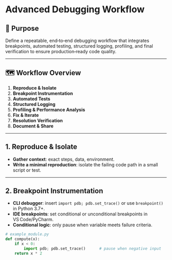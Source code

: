 # Advanced Debugging Workflow

## 📌 Purpose  
Define a repeatable, end‑to‑end debugging workflow that integrates breakpoints, automated testing, structured logging, profiling, and final verification to ensure production‑ready code quality.

---

## 🗺️ Workflow Overview

1. **Reproduce & Isolate**  
2. **Breakpoint Instrumentation**  
3. **Automated Tests**  
4. **Structured Logging**  
5. **Profiling & Performance Analysis**  
6. **Fix & Iterate**  
7. **Resolution Verification**  
8. **Document & Share**

---

## 1. Reproduce & Isolate  
- **Gather context**: exact steps, data, environment.  
- **Write a minimal reproduction**: isolate the failing code path in a small script or test.  

---

## 2. Breakpoint Instrumentation  
- **CLI debugger**: insert `import pdb; pdb.set_trace()` or use `breakpoint()` in Python 3.7+.  
- **IDE breakpoints**: set conditional or unconditional breakpoints in VS Code/PyCharm.  
- **Conditional logic**: only pause when variable meets failure criteria.  

```python
# example_module.py
def compute(x):
    if x < 0:
        import pdb; pdb.set_trace()      # pause when negative input
    return x * 2
    